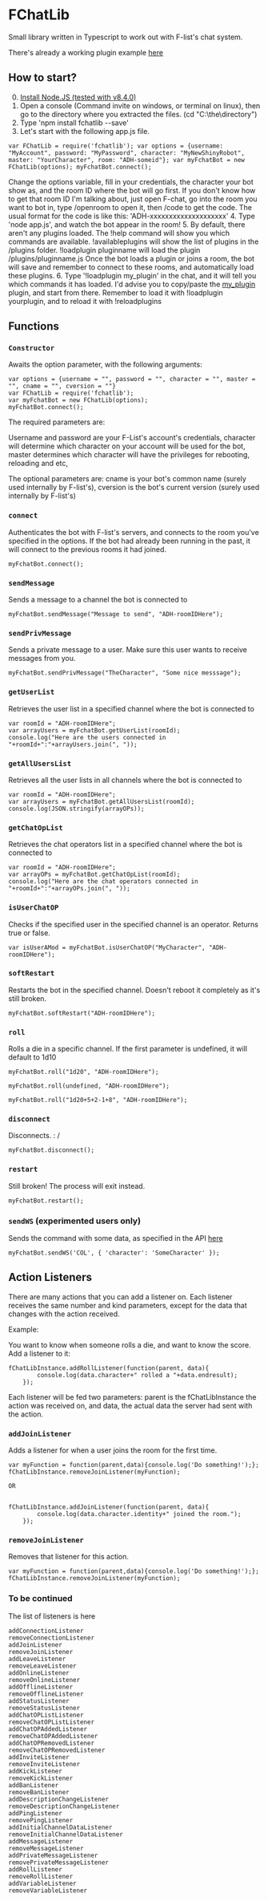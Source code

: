 ﻿# FChatLib


Small library written in Typescript to work out with F-list's chat system.

There's already a working plugin example [here](https://github.com/AelithBlanchett/FChatBot-ExamplePlugin)

## How to start?

0. [Install Node.JS (tested with v8.4.0)](https://nodejs.org/en/)
2. Open a console (Command invite on windows, or terminal on linux), then go to the directory where you extracted the files. (cd "C:\the\directory")
3. Type 'npm install fchatlib --save'
4. Let's start with the following app.js file.

`
var FChatLib = require('fchatlib');
var options = {username: "MyAccount", password: "MyPassword", character: "MyNewShinyRobot", master: "YourCharacter", room: "ADH-someid"};
var myFchatBot = new FChatLib(options);
myFchatBot.connect();
`

Change the options variable, fill in your credentials, the character your bot show as, and the room ID where the bot will go first.
If you don't know how to get that room ID I'm talking about, just open F-chat, go into the room you want to bot in, type /openroom to open it, then /code to get the code.
The usual format for the code is like this: 'ADH-xxxxxxxxxxxxxxxxxxxx'
4. Type 'node app.js', and watch the bot appear in the room!
5. By default, there aren't any plugins loaded. The !help command will show you which commands are available.
!availableplugins will show the list of plugins in the /plugins folder.
!loadplugin pluginname will load the plugin /plugins/pluginname.js
Once the bot loads a plugin or joins a room, the bot will save and remember to connect to these rooms, and automatically load these plugins.
6. Type '!loadplugin my_plugin' in the chat, and it will tell you which commands it has loaded.
I'd advise you to copy/paste the [my_plugin]() plugin, and start from there. 
Remember to load it with !loadplugin yourplugin, and to
reload it with !reloadplugins


## Functions

### `Constructor`

Awaits the option parameter, with the following arguments:
```
var options = {username = "", password = "", character = "", master = "", cname = "", cversion = ""}
var FChatLib = require('fchatlib');
var myFchatBot = new FChatLib(options);
myFchatBot.connect();
```
The required parameters are:

Username and password are your F-List's account's credentials,
character will determine which character on your account will be used for the bot,
master determines which character will have the privileges for rebooting, reloading and etc,

The optional parameters are:
cname is your bot's common name (surely used internally by F-list's),
cversion is the bot's current version (surely used internally by F-list's)

### `connect`

Authenticates the bot with F-list's servers, and connects to the room you've specified in the options.
If the bot had already been running in the past, it will connect to the previous rooms it had joined.
```
myFchatBot.connect();
```

### `sendMessage`

Sends a message to a channel the bot is connected to
```
myFchatBot.sendMessage("Message to send", "ADH-roomIDHere");
```

### `sendPrivMessage`

Sends a private message to a user. Make sure this user wants to receive messages from you.
```
myFchatBot.sendPrivMessage("TheCharacter", "Some nice messsage");
```

### `getUserList`

Retrieves the user list in a specified channel where the bot is connected to
```
var roomId = "ADH-roomIDHere";
var arrayUsers = myFchatBot.getUserList(roomId);
console.log("Here are the users connected in "+roomId+":"+arrayUsers.join(", "));
```

### `getAllUsersList`

Retrieves all the user lists in all channels where the bot is connected to
```
var roomId = "ADH-roomIDHere";
var arrayUsers = myFchatBot.getAllUsersList(roomId);
console.log(JSON.stringify(arrayOPs));
```

### `getChatOpList`

Retrieves the chat operators list in a specified channel where the bot is connected to
```
var roomId = "ADH-roomIDHere";
var arrayOPs = myFchatBot.getChatOpList(roomId);
console.log("Here are the chat operators connected in "+roomId+":"+arrayOPs.join(", "));
```

### `isUserChatOP`

Checks if the specified user in the specified channel is an operator. Returns true or false.
```
var isUserAMod = myFchatBot.isUserChatOP("MyCharacter", "ADH-roomIDHere");
```

### `softRestart`

Restarts the bot in the specified channel. Doesn't reboot it completely as it's still broken.
```
myFchatBot.softRestart("ADH-roomIDHere");
```

### `roll`

Rolls a die in a specific channel. If the first parameter is undefined, it will default to 1d10
```
myFchatBot.roll("1d20", "ADH-roomIDHere");

myFchatBot.roll(undefined, "ADH-roomIDHere");

myFchatBot.roll("1d20+5+2-1+8", "ADH-roomIDHere");
```

### `disconnect`

Disconnects. : /
```
myFchatBot.disconnect();
```

### `restart`

Still broken! The process will exit instead.
```
myFchatBot.restart();
```

### `sendWS` (experimented users only)

Sends the command with some data, as specified in the API [here](https://wiki.f-list.net/F-Chat_Client_Commands)
```
myFchatBot.sendWS('COL', { 'character': 'SomeCharacter' });
```


## Action Listeners

There are many actions that you can add a listener on. Each listener receives the same number and kind parameters, except for the data that changes with the action received.

Example:

You want to know when someone rolls a die, and want to know the score. Add a listener to it:
```
fChatLibInstance.addRollListener(function(parent, data){
        console.log(data.character+" rolled a "+data.endresult);
    });
```

Each listener will be fed two parameters: parent is the fChatLibInstance the action was received on, and data, the actual data the server had sent with the action.

### `addJoinListener`

Adds a listener for when a user joins the room for the first time.

```
var myFunction = function(parent,data){console.log('Do something!');};
fChatLibInstance.removeJoinListener(myFunction);

OR 


fChatLibInstance.addJoinListener(function(parent, data){
        console.log(data.character.identity+" joined the room.");
    });
```

### `removeJoinListener`

Removes that listener for this action.

```
var myFunction = function(parent,data){console.log('Do something!');};
fChatLibInstance.removeJoinListener(myFunction);
```


### To be continued

The list of listeners is here

    addConnectionListener
    removeConnectionListener
    addJoinListener
    removeJoinListener
    addLeaveListener
    removeLeaveListener
    addOnlineListener
    removeOnlineListener
    addOfflineListener
    removeOfflineListener
    addStatusListener
    removeStatusListener
    addChatOPListListener
    removeChatOPListListener
    addChatOPAddedListener
    removeChatOPAddedListener
    addChatOPRemovedListener
    removeChatOPRemovedListener
    addInviteListener
    removeInviteListener
    addKickListener
    removeKickListener
    addBanListener
    removeBanListener
    addDescriptionChangeListener
    removeDescriptionChangeListener
    addPingListener
    removePingListener
    addInitialChannelDataListener
    removeInitialChannelDataListener
    addMessageListener
    removeMessageListener
    addPrivateMessageListener
    removePrivateMessageListener
    addRollListener
    removeRollListener
    addVariableListener
    removeVariableListener